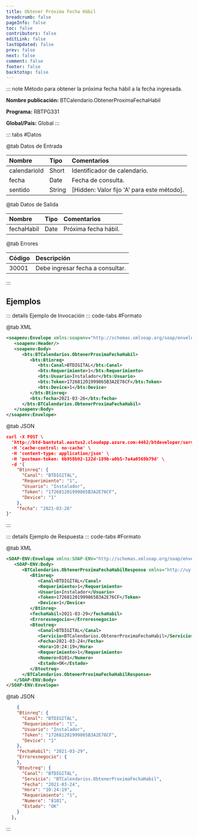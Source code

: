 ```yaml
---
title: Obtener Próxima Fecha Hábil
breadcrumb: false
pageInfo: false
toc: false
contributors: false
editLink: false
lastUpdated: false
prev: false
next: false
comment: false
footer: false
backtotop: false
---
```


<!-- ABRE DATOS DEL MÉTODO -->
::: note Método para obtener la próxima fecha hábil a la fecha ingresada.

**Nombre publicación:** BTCalendario.ObtenerProximaFechaHabil

**Programa:** RBTPG331

**Global/País:** Global
:::
<!-- CIERRA DATOS DEL MÉTODO -->

<!-- ABRE TABLA DE DATOS -->
::: tabs #Datos 

@tab Datos de Entrada

Nombre | Tipo | Comentarios
:--------- | :--------- | :---------
calendarioId | Short | Identificador de calendario.
fecha | Date | Fecha de consulta.
sentido  | String | [Hidden: Valor fijo 'A' para este método].

@tab Datos de Salida

Nombre | Tipo | Comentarios
:--------- | :----------- | :-----------
fechaHabil | Date | Próxima fecha hábil.

@tab Errores

Código | Descripción
:--------- | :-----------
30001 | Debe ingresar fecha a consultar.
::: 
<!-- CIERRA TABLA DE DATOS -->

## **Ejemplos**

<!-- ABRE EJEMPLO DE INVOCACIÓN -->
::: details Ejemplo de Invocación 
::: code-tabs #Formato

@tab XML
```xml
<soapenv:Envelope xmlns:soapenv="http://schemas.xmlsoap.org/soap/envelope/" xmlns:bts="http://uy.com.dlya.bantotal/BTSOA/">
   <soapenv:Header/>
   <soapenv:Body>
      <bts:BTCalendarios.ObtenerProximaFechaHabil>
         <bts:Btinreq>
            <bts:Canal>BTDIGITAL</bts:Canal>
            <bts:Requerimiento>1</bts:Requerimiento>
            <bts:Usuario>Instalador</bts:Usuario>
            <bts:Token>172681201999865B3A2E76CF</bts:Token>
            <bts:Device>1</bts:Device>
         </bts:Btinreq>
         <bts:fecha>2021-03-26</bts:fecha>
      </bts:BTCalendarios.ObtenerProximaFechaHabil>
   </soapenv:Body>
</soapenv:Envelope>
```

@tab JSON
```json
curl -X POST \
  'http://btd-bantotal.eastus2.cloudapp.azure.com:4462/btdeveloper/servlet/com.dlya.bantotal.odwsbt_BTCalendarios_v1?ObtenerProximaFechaHabil' \
  -H 'cache-control: no-cache' \
  -H 'content-type: application/json' \
  -H 'postman-token: 6b958b92-122d-189b-a0b5-7a4a0569b79d' \
  -d '{
	"Btinreq": {
      "Canal": "BTDIGITAL",
      "Requerimiento": "1",
      "Usuario": "Instalador",
      "Token": "172681201999865B3A2E76CF",
      "Device": "1"
    },
    "fecha": "2021-03-26"
}'
```
:::
<!-- CIERRA EJEMPLO DE INVOCACIÓN -->

<!-- ABRE EJEMPLO DE RESPUESTA -->
::: details Ejemplo de Respuesta 
::: code-tabs #Formato

@tab XML
```xml
<SOAP-ENV:Envelope xmlns:SOAP-ENV="http://schemas.xmlsoap.org/soap/envelope/" xmlns:xsd="http://www.w3.org/2001/XMLSchema" xmlns:SOAP-ENC="http://schemas.xmlsoap.org/soap/encoding/" xmlns:xsi="http://www.w3.org/2001/XMLSchema-instance">
   <SOAP-ENV:Body>
      <BTCalendarios.ObtenerProximaFechaHabilResponse xmlns="http://uy.com.dlya.bantotal/BTSOA/">
         <Btinreq>
            <Canal>BTDIGITAL</Canal>
            <Requerimiento>1</Requerimiento>
            <Usuario>Instalador</Usuario>
            <Token>172681201999865B3A2E76CF</Token>
            <Device>1</Device>
         </Btinreq>
         <fechaHabil>2021-03-29</fechaHabil>
         <Erroresnegocio></Erroresnegocio>
         <Btoutreq>
            <Canal>BTDIGITAL</Canal>
            <Servicio>BTCalendarios.ObtenerProximaFechaHabil</Servicio>
            <Fecha>2021-03-24</Fecha>
            <Hora>10:24:19</Hora>
            <Requerimiento>1</Requerimiento>
            <Numero>8101</Numero>
            <Estado>OK</Estado>
         </Btoutreq>
      </BTCalendarios.ObtenerProximaFechaHabilResponse>
   </SOAP-ENV:Body>
</SOAP-ENV:Envelope>
```

@tab JSON
```json
	{
	"Btinreq": {
      "Canal": "BTDIGITAL",
      "Requerimiento": "1",
      "Usuario": "Instalador",
      "Token": "172681201999865B3A2E76CF",
      "Device": "1"
    },
    "fechaHabil": "2021-03-29",
    "Erroresnegocio": {
    },
    "Btoutreq": {
      "Canal": "BTDIGITAL",
      "Servicio": "BTCalendarios.ObtenerProximaFechaHabil",
      "Fecha": "2021-03-24",
      "Hora": "10:24:19",
      "Requerimiento": "1",
      "Numero": "8101",
      "Estado": "OK"
    }
  },
```
::: 
<!-- CIERRA EJEMPLO DE RESPUESTA -->